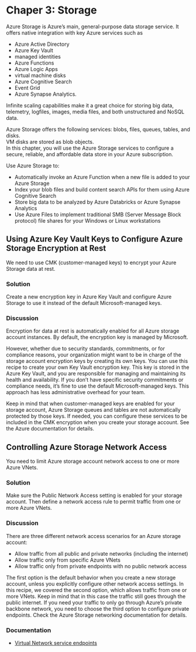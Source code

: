 # Chaper 3: Storage

Azure Storage is Azure’s main, general-purpose data storage service. 
It offers native integration with key Azure services such as 

- Azure Active Directory
- Azure Key Vault
- managed identities
- Azure Functions
- Azure Logic Apps
- virtual machine disks
- Azure Cognitive Search
- Event Grid
- Azure Synapse Analytics.  

Infinite scaling capabilities make it a great choice for 
storing big data, telemetry, logfiles, images, media files, 
and both unstructured and NoSQL data.

Azure Storage offers the following services: blobs, files, queues, tables, and disks.  
VM disks are stored as blob objects.  
In this chapter, you will use the Azure Storage services to configure 
a secure, reliable, and affordable data store in your Azure subscription.  

Use Azure Storage to:

- Automatically invoke an Azure Function when a new file is added to your Azure Storage
- Index your blob files and build content search APIs for them using Azure Cognitive Search
- Store big data to be analyzed by Azure Databricks or Azure Synapse Analytics
- Use Azure Files to implement traditional SMB (Server Message Block protocol) file shares for your Windows or Linux workstations

## Using Azure Key Vault Keys to Configure Azure Storage Encryption at Rest

We need to use CMK (customer-managed keys) to encrypt your Azure Storage data at rest.

### Solution

Create a new encryption key in Azure Key Vault and configure Azure Storage to use it instead of the default Microsoft-managed keys.

### Discussion

Encryption for data at rest is automatically enabled for all Azure storage account instances. 
By default, the encryption key is managed by Microsoft.

However, whether due to security standards, commitments, or for compliance 
reasons, your organization might want to be in charge of the storage account encryption keys by creating its own keys. You can use this recipe to create your own Key Vault encryption key. This key is stored in the Azure Key Vault, and you are responsible for managing and maintaining its health and availability. If you don’t have specific 
security commitments or compliance needs, it’s fine to use the default Microsoft-managed keys. This approach has less administrative overhead for your team.

Keep in mind that when customer-managed keys are enabled for your storage account, Azure Storage queues and tables are not automatically protected by those keys. If needed, you can configure these services to be included in the CMK encryption when you create your storage account. See the Azure documentation for details.

## Controlling Azure Storage Network Access

You need to limit Azure storage account network access to one or more Azure VNets.

### Solution

Make sure the Public Network Access setting is enabled for your storage account. Then define a network access rule to permit traffic from one or more Azure VNets.

### Discussion

There are three different network access scenarios for an Azure storage account:

- Allow traffic from all public and private networks (including the internet)
- Allow traffic only from specific Azure VNets
- Allow traffic only from private endpoints with no public network access

The first option is the default behavior when you create a new storage account, unless you explicitly configure other network access settings.
In this recipe, we covered the second option, which allows traffic from one or more VNets. Keep in mind that in this case the traffic still goes through the public internet.
If you need your traffic to only go through Azure’s private backbone network, you need to choose the third option to configure private endpoints. Check the Azure Storage networking documentation for details.

### Documentation

- [Virtual Network service endpoints](https://learn.microsoft.com/en-us/azure/virtual-network/virtual-network-service-endpoints-overview)

